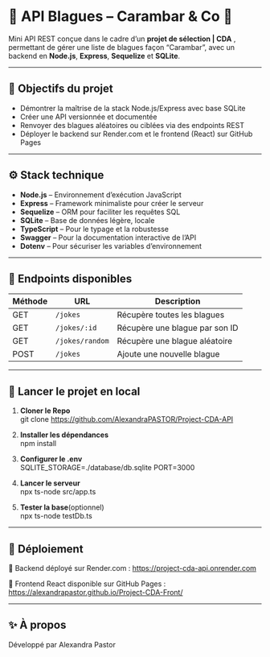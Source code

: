 # 🤖 API Blagues – Carambar & Co 🎉

Mini API REST conçue dans le cadre d’un **projet de sélection | CDA** , permettant de gérer une liste de blagues façon “Carambar”, avec un backend en **Node.js**, **Express**, **Sequelize** et **SQLite**.

---

## 🧠 Objectifs du projet

- Démontrer la maîtrise de la stack Node.js/Express avec base SQLite
- Créer une API versionnée et documentée
- Renvoyer des blagues aléatoires ou ciblées via des endpoints REST
- Déployer le backend sur Render.com et le frontend (React) sur GitHub Pages

---

## ⚙️ Stack technique

- **Node.js** – Environnement d’exécution JavaScript
- **Express** – Framework minimaliste pour créer le serveur
- **Sequelize** – ORM pour faciliter les requêtes SQL
- **SQLite** – Base de données légère, locale
- **TypeScript** – Pour le typage et la robustesse
- **Swagger** – Pour la documentation interactive de l’API
- **Dotenv** – Pour sécuriser les variables d’environnement

---

## 🔌 Endpoints disponibles

| Méthode | URL                | Description                      |
|---------|--------------------|----------------------------------|
| GET     | `/jokes`           | Récupère toutes les blagues      |
| GET     | `/jokes/:id`       | Récupère une blague par son ID   |
| GET     | `/jokes/random`    | Récupère une blague aléatoire    |
| POST    | `/jokes`           | Ajoute une nouvelle blague       |

---

## 🧪 Lancer le projet en local

1. **Cloner le Repo**  
git clone https://github.com/AlexandraPASTOR/Project-CDA-API

2. **Installer les dépendances**  
npm install

3. **Configurer le .env**  
SQLITE_STORAGE=./database/db.sqlite
PORT=3000

4. **Lancer le serveur**  
npx ts-node src/app.ts

5. **Tester la base**(optionnel)  
npx ts-node testDb.ts

---

## 🚀 Déploiement  

🔹 Backend déployé sur Render.com : https://project-cda-api.onrender.com

🔹 Frontend React disponible sur GitHub Pages : https://alexandrapastor.github.io/Project-CDA-Front/

---

## ✨ À propos

Développé par Alexandra Pastor
